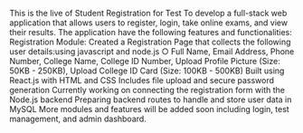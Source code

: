 This is the live of Student Registration for Test
To develop a full-stack web application that allows users to register, login, take online exams, 
and view their results. The application  have the following features and functionalities:
Registration Module: 
Created a Registration Page that collects the following user details:using javascript and node.js 
○ Full Name, Email Address, Phone Number, College Name, College ID Number, Upload 
Profile Picture (Size: 50KB - 250KB), Upload College ID Card (Size: 100KB - 500KB)
Built using React.js with HTML and CSS
Includes file upload and secure password generation
Currently working on connecting the registration form with the Node.js backend
Preparing backend routes to handle and store user data in MySQL
More modules and features will be added soon including login, test management, and admin dashboard. 
